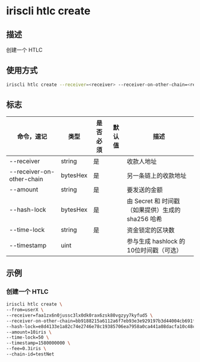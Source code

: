# iriscli htlc create

## 描述

创建一个 HTLC

## 使用方式

```bash
iriscli htlc create --receiver=<receiver> --receiver-on-other-chain=<receiver-on-other-chain> --amount=<amount> --hash-lock=<hash-lock> --time-lock=<time-lock> --timestamp=<timestamp>
```

## 标志

| 命令，速记                  | 类型     | 是否必须 | 默认值 | 描述                                         |
| ------------------------- | -------- | ------ | ----- | -------------------------------------------- |
| --receiver                | string   | 是     |       | 收款人地址                                     |
| --receiver-on-other-chain | bytesHex | 是     |       | 另一条链上的收款地址                            |
| --amount                  | string   | 是     |       | 要发送的金额                                   |
| --hash-lock               | bytesHex | 是     |       | 由 Secret 和 时间戳（如果提供）生成的 sha256 哈希 |
| --time-lock               | string   | 是     |       | 资金锁定的区块数                                |
| --timestamp               | uint     |        |       | 参与生成 hashlock 的10位时间戳（可选）           |

## 示例

### 创建一个 HTLC

```bash
iriscli htlc create \
--from=userX \
--receiver=faa1zx6n0jussc3lx0dk0rax6zsk80vgzyy7kyfud5 \
--receiver-on-other-chain=bb9188215a6112a6f7eb93e3e929197b3d44004cb691f95babde84cc18789364 \
--hash-lock=e8d4133e1a82c74e2746e78c19385706ea7958a0ca441a08dacfa10c48ce2561 \
--amount=10iris \
--time-lock=50 \
--timestamp=1580000000 \
--fee=0.3iris \
--chain-id=testNet
```
